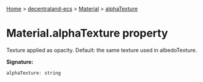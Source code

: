 [Home](./index) &gt; [decentraland-ecs](./decentraland-ecs.md) &gt; [Material](./decentraland-ecs.material.md) &gt; [alphaTexture](./decentraland-ecs.material.alphatexture.md)

# Material.alphaTexture property

Texture applied as opacity. Default: the same texture used in albedoTexture.

**Signature:**
```javascript
alphaTexture: string
```
